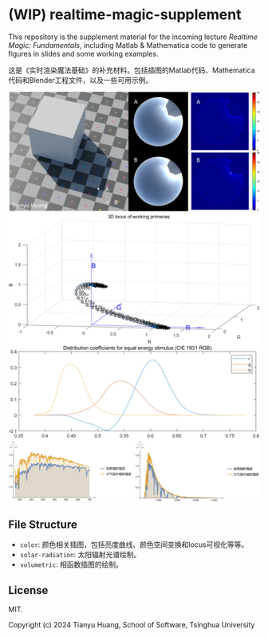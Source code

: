 # (WIP) realtime-magic-supplement
This repository is the supplement material for the incoming lecture *Realtime Magic: Fundamentals*, including Matlab & Mathematica code to generate figures in slides and some working examples.

这是《实时渲染魔法基础》的补充材料。包括插图的Matlab代码、Mathematica代码和Blender工程文件，以及一些可用示例。

![](./assets/header.png)
![](./assets/header4.png)
![](./assets/header2.png)
![](./assets/header3.png)

## File Structure
* `color`: 颜色相关插图，包括亮度曲线、颜色空间变换和locus可视化等等。
* `solar-radiation`: 太阳辐射光谱绘制。
* `volumetric`: 相函数插图的绘制。

## License
MIT.

Copyright (c) 2024 Tianyu Huang, School of Software, Tsinghua University